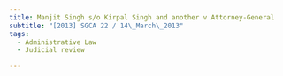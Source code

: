 ```yaml
---
title: Manjit Singh s/o Kirpal Singh and another v Attorney-General 
subtitle: "[2013] SGCA 22 / 14\_March\_2013"
tags:
  - Administrative Law
  - Judicial review

---
```


